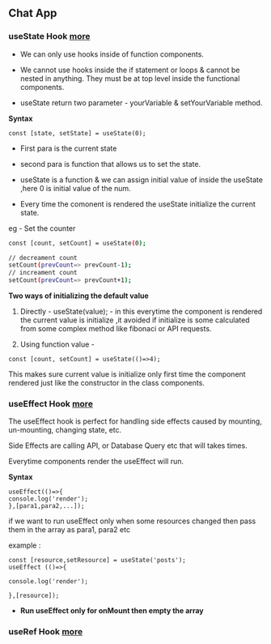 ## Chat App

### useState Hook [more](https://youtu.be/O6P86uwfdR0)

- We can only use hooks inside of function components.
- We cannot use hooks inside the if statement or loops & cannot be nested in anything. They must be at top level inside the functional components.

- useState return two parameter - yourVariable & setYourVariable method.

**Syntax**

`const [state, setState] = useState(0);`

- First para is the current state
- second para is function that allows us to set the state.
- useState is a function & we can assign initial value of inside the useState ,here 0 is initial value of the num.

- Every time the comonent is rendered the useState initialize the current state.

eg - Set the counter

```bash
const [count, setCount] = useState(0);

// decreament count
setCount(prevCount=> prevCount-1);
// increament count
setCount(prevCount=> prevCount+1);
```

**Two ways of initializing the default value**

1. Directly - useState(value); - in this everytime the component is rendered the current value is initialize ,it avoided if initialize is some calculated from some complex method like fibonaci or API requests.

2. Using function value -

`const [count, setCount] = useState(()=>4);`

This makes sure current value is initialize only first time the component rendered just like the constructor in the class components.

### useEffect Hook [more](https://youtu.be/0ZJgIjIuY7U)

The useEffect hook is perfect for handling side effects caused by mounting, un-mounting, changing state, etc.

Side Effects are calling API, or Database Query etc that will takes times.

Everytime components render the useEffect will run.

**Syntax**

```
useEffect(()=>{
console.log('render');
},[para1,para2,...]);

```

if we want to run useEffect only when some resources changed then pass them in the array as para1, para2 etc

example :

```
const [resource,setResource] = useState('posts');
useEffect (()=>{

console.log('render');

},[resource]);
```

- **Run useEffect only for onMount then empty the array**

### useRef Hook [more](https://youtu.be/t2ypzz6gJm0)
